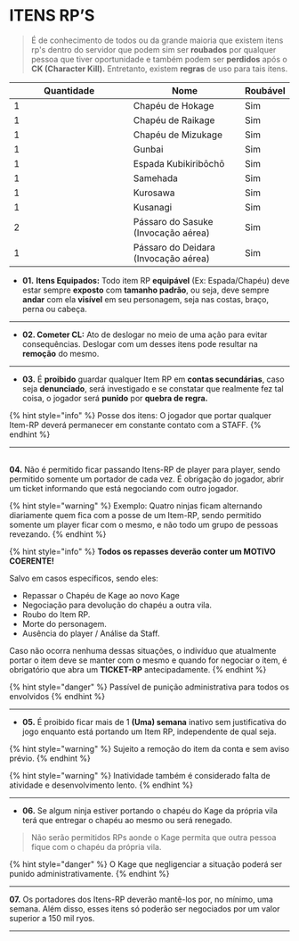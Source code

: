 # ITENS RP’S

> É de conhecimento de todos ou da grande maioria que existem itens rp's dentro do servidor que podem sim ser **roubados** por qualquer pessoa que tiver oportunidade e também podem ser **perdidos** após o **CK (Character Kill).** Entretanto, existem **regras** de uso para tais itens.

<table><thead><tr><th width="199">Quantidade</th><th>Nome</th><th>Roubável</th></tr></thead><tbody><tr><td>1</td><td>Chapéu de Hokage</td><td>Sim</td></tr><tr><td>1</td><td>Chapéu de Raikage</td><td>Sim</td></tr><tr><td>1</td><td>Chapéu de Mizukage</td><td>Sim</td></tr><tr><td>1</td><td>Gunbai</td><td>Sim</td></tr><tr><td>1</td><td>Espada Kubikiribōchō</td><td>Sim</td></tr><tr><td>1</td><td>Samehada</td><td>Sim</td></tr><tr><td>1</td><td>Kurosawa</td><td>Sim</td></tr><tr><td>1</td><td>Kusanagi</td><td>Sim</td></tr><tr><td>2</td><td>Pássaro do Sasuke (Invocação aérea)</td><td>Sim</td></tr><tr><td>1</td><td>Pássaro do Deidara (Invocação aérea)</td><td>Sim</td></tr></tbody></table>

* **01.** **Itens Equipados:** Todo item RP **equipável** (Ex: Espada/Chapéu) deve estar sempre **exposto** com **tamanho padrão**, ou seja, deve sempre **andar** com ela **visível** em seu personagem, seja nas costas, braço, perna ou cabeça.

***

* **02. Cometer CL:** Ato de deslogar no meio de uma ação para evitar consequências. Deslogar com um desses itens pode resultar na **remoção** do mesmo.

***

* **03.** É **proibido** guardar qualquer Item RP em **contas secundárias**, caso seja **denunciado**, será investigado e se constatar que realmente fez tal coisa, o jogador será **punido** por **quebra de regra.**

{% hint style="info" %}
Posse dos itens: O jogador que portar qualquer Item-RP deverá permanecer em constante contato com a STAFF.
{% endhint %}

***

\
**04.** Não é permitido ficar passando Itens-RP de player para player, sendo permitido somente um portador de cada vez. É obrigação do jogador, abrir um ticket informando que está negociando com outro jogador.

{% hint style="warning" %}
Exemplo: Quatro ninjas ficam alternando diariamente quem fica com a posse de um Item-RP, sendo permitido somente um player ficar com o mesmo, e não todo um grupo de pessoas revezando.
{% endhint %}

{% hint style="info" %}
**Todos os repasses deverão conter um MOTIVO COERENTE!**

Salvo em casos específicos, sendo eles:

* Repassar o Chapéu de Kage ao novo Kage
* Negociação para devolução do chapéu a outra vila.
* Roubo do Item RP.
* Morte do personagem.
* Ausência do player / Análise da Staff.

Caso não ocorra nenhuma dessas situações, o indivíduo que atualmente portar o item deve se manter com o mesmo e quando for negociar o item, é obrigatório que abra um **TICKET-RP** antecipadamente.
{% endhint %}

{% hint style="danger" %}
Passível de punição administrativa para todos os envolvidos
{% endhint %}

***

* **05.** É proibido ficar mais de 1 **(Uma) semana** inativo sem justificativa do jogo enquanto está portando um Item RP, independente de qual seja.

{% hint style="warning" %}
Sujeito a remoção do item da conta e sem aviso prévio.
{% endhint %}

{% hint style="warning" %}
Inatividade também é considerado falta de atividade e desenvolvimento lento.
{% endhint %}

***

* **06.** Se algum ninja estiver portando o chapéu do Kage da própria vila terá que entregar o chapéu ao mesmo ou será renegado.

> Não serão permitidos RPs aonde o Kage permita que outra pessoa fique com o chapéu da própria vila.

{% hint style="danger" %}
O Kage que negligenciar a situação poderá ser punido administrativamente.
{% endhint %}

***

**07.** Os portadores dos Itens-RP deverão mantê-los por, no mínimo, uma semana. Além disso, esses itens só poderão ser negociados por um valor superior a 150 mil ryos.

***
